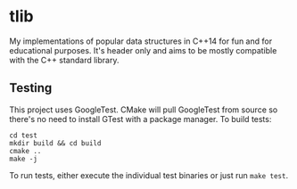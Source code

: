 # tlib

My implementations of popular data structures in C++14 for fun and for educational purposes. It's header only and aims to be mostly compatible with the C++ standard library.

## Testing

This project uses GoogleTest. CMake will pull GoogleTest from source so there's no need to install GTest with a package manager. To build tests:

```
cd test
mkdir build && cd build
cmake ..
make -j
```

To run tests, either execute the individual test binaries or just run `make test`.

